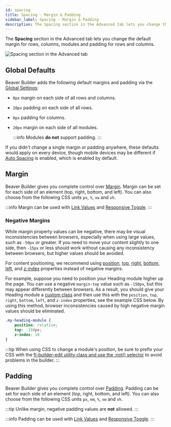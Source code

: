 ```yaml
---
id: spacing
title: Spacing - Margin & Padding
sidebar_label: Spacing - Margin & Padding
description: The Spacing section in the Advanced tab lets you change the default margin for rows, columns, modules and padding for rows and columns.
---
```


The **Spacing** section in the Advanced tab lets you change the default margin for rows, columns, modules and padding for rows and columns.

![Spacing section in the Advanced tab](/img/beaver-builder/advanced-tab--spacing--1.jpg)

## Global Defaults

Beaver Builder adds the following default margins and padding via the [Global Settings](user-interface/global-settings.md):

* `0px` margin on each side of all rows and columns.
* `20px` padding on each side of all rows.
* `0px` padding for columns.
* `20px` margin on each side of all modules.  
  
	:::info
	Modules **do not** support padding.
  :::

If you didn't change a single margin or padding anywhere, these defaults would apply on every device, though mobile devices may be different if [Auto Spacing](/user-interface/global-settings.md#auto-spacing) is enabled, which is enabled by default.

## Margin

Beaver Builder gives you complete control over [Margin](https://www.w3schools.com/csS/css_margin.asp). Margin can be set for each side of an element (top, right, bottom, and left). You can also choose from the following CSS units `px`, `%`, `vw` and `vh`.

:::info
Margin can be used with [Link Values](user-interface/link-values.md) and [Responsive Toggle](responsive/toggle.md).
:::

### Negative Margins

While margin property values can be negative, there may be visual inconsistencies between browsers, especially when using large values, such as `-50px` or greater. If you need to move your content slightly to one side, then `-15px` or less should work without causing any inconsistency between browsers, but higher values should be avoided.

For content positioning, we recommend using [position](https://www.w3schools.com/Css/css_positioning.asp), [top](https://www.w3schools.com/cssref/pr_pos_top.asp), [right](https://www.w3schools.com/cssref/pr_pos_right.asp), [bottom](https://www.w3schools.com/cssref/pr_pos_bottom.asp), [left](https://www.w3schools.com/cssref/pr_pos_left.asp), and [z-index](https://www.w3schools.com/Css/css_z-index.asp) properties instead of negative margins.

For example, suppose you need to position your Heading module higher up the page. You can use a negative `margin-top` value such as `-150px`, but this may appear differently between browsers. As a result, you should give your Heading module a [custom class](html-element.md#class) and then use this with the `position`, `top`, `right`, `bottom`, `left`, and `z-index` properties, see the example CSS below. By using this method, browser inconsistencies caused by high negative margin values should be eliminated.

```css title='Example'
.my-heading-module {
	position: relative;
	top: -150px;
	z-index: 10
}
```

:::tip
When using CSS to change a module's position, be sure to prefix your CSS with the [fl-builder-edit utility class and use the :not() selector](basics/custom-code.md#utility-classes) to avoid problems in the builder.
:::

## Padding

Beaver Builder gives you complete control over [Padding](https://www.w3schools.com/csS/css_padding.asp). Padding can be set for each side of an element (top, right, bottom, and left). You can also choose from the following CSS units `px`, `em`, `%`, `vw` and `vh`.

:::tip
Unlike margin, negative padding values are **not** allowed.
:::

:::info
Padding can be used with [Link Values](user-interface/link-values.md) and [Responsive Toggle](responsive/toggle.md).
:::
